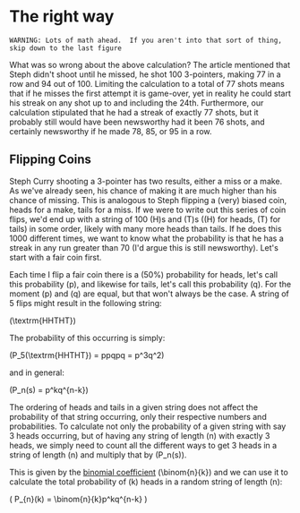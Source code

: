 # **The right way**

`WARNING: Lots of math ahead.  If you aren't into that sort of thing, skip down to the last figure`

What was so wrong about the above calculation?  The article mentioned that Steph didn't shoot until he missed, he shot 100 3-pointers, making 77 in a row and 94 out of 100.  Limiting the calculation to a total of 77 shots means that if he misses the first attempt it is game-over, yet in reality he could start his streak on any shot up to and including the 24th.  Furthermore, our calculation stipulated that he had a streak of exactly 77 shots, but it probably still would have been newsworthy had it been 76 shots, and certainly newsworthy if he made 78, 85, or 95 in a row.  

## **Flipping Coins**

Steph Curry shooting a 3-pointer has two results, either a miss or a make.  As we've already seen, his chance of making it are much higher than his chance of missing.  This is analogous to Steph flipping a (very) biased coin, heads for a make, tails for a miss.  If we were to write out this series of coin flips, we'd end up with a string of 100 \(H\)s and \(T\)s (\(H\) for heads, \(T\) for tails) in some order, likely with many more heads than tails.  If he does this 1000 different times, we want to know what the probability is that he has a streak in any run greater than 70 (I'd argue this is still newsworthy).  Let's start with a fair coin first. 

Each time I flip a fair coin there is a \(50\%\) probability for heads, let's call this probability \(p\), and likewise for tails, let's call this probability \(q\).  For the moment \(p\) and \(q\) are equal, but that won't always be the case.  A string of 5 flips might result in the following string:

\(\textrm{HHTHT}\)

The probability of this occurring is simply:

\(P_5(\textrm{HHTHT}) = ppqpq = p^3q^2\)

and in general:

\(P_n(s) = p^kq^{n-k}\)

The ordering of heads and tails in a given string does not affect the probability of that string occurring, only their respective numbers and probabilities.  To calculate not only the probability of a given string with say 3 heads occurring, but of having any string of length \(n\) with exactly 3 heads, we simply need to count all the different ways to get 3 heads in a string of length \(n\) and multiply that by \(P_n(s)\).

This is given by the [binomial coefficient](http://en.wikipedia.org/wiki/Binomial_coefficient) \(\binom{n}{k}\) and we can use it to calculate the total probability of \(k\) heads in a random string of length \(n\):

\(
P_{n}(k) = \binom{n}{k}p^kq^{n-k}
\)

